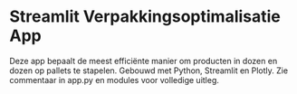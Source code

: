 # Streamlit Verpakkingsoptimalisatie App

Deze app bepaalt de meest efficiënte manier om producten in dozen en dozen op pallets te stapelen.
Gebouwd met Python, Streamlit en Plotly. Zie commentaar in app.py en modules voor volledige uitleg.
